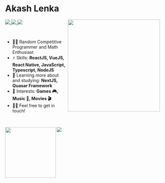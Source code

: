 # Akash Lenka

<img
  align="right"
  width="300px"
  src="https://i.pinimg.com/originals/68/f3/ff/68f3ff8ddc1699f6234abee4e1d58dd9.gif"
/>
<span align="left">
  <a href="https://www.linkedin.com/in/Random2.0/">
    <img src="https://img.shields.io/badge/AkashLenka-Linkedin-blue" />
  </a>
  <a href="mailto:akash.lenka.2001@gmail.com">
    <img src="https://img.shields.io/badge/AkashLenka-Gmail-red" />
  </a>
  <a href="https://github.com/rafacdomin/?tab=follow">
    <img src="https://img.shields.io/badge/AkashLenka-Dev.io-black" />
  </a>
</span>

<br />

- 👨‍💻 Random Competitive Programmer and Math Enthusiast
- ⚡ Skills: **ReactJS, VueJS, React Native, JavaScript, Typescript, NodeJS**
- 🌱 Learning more about and studying: **NextJS, Quasar Framework**
- 💜 Interests: **Games 🎮, Music 🎵, Movies 🎬**
- 👋🏻 Feel free to get in touch!

<br />

<img
  align="left"
  height="165"
  src="https://github-readme-stats.vercel.app/api?username=AkashLenka&count_private=true&show_icons=true&custom_title=Github%20Status&hide=issues&hide_border=true&bg_color=ffffff00&title_color=f65800&icon_color=32ff7b&text_color=FF7B32"
/>

<img
  align="center"
  src="https://github-readme-stats.vercel.app/api/top-langs/?username=AkashLenka&layout=compact&exclude_repo=PingMeRN&hide_border=true&bg_color=ffffff00&title_color=f65800&icon_color=32ff7b&text_color=FF7B32"
/>
